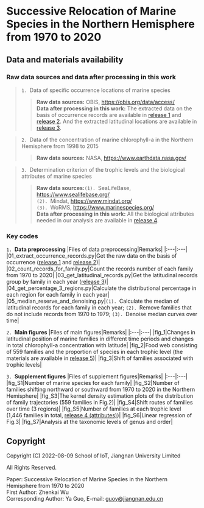 # Successive Relocation of Marine Species in the Northern Hemisphere from 1970 to 2020
## Data and materials availability
### Raw data sources and data after processing in this work
>`1. `Data of specific occurrence locations of marine species
>>**Raw data sources:** OBIS, https://obis.org/data/access/  
**Data after processing in this work:** The extracted data on the basis of occurrence records are available in [release 1](https://github.com/Casey-bit/marine_food_web_research/releases/tag/occurrence_record_1) and [release 2](https://github.com/Casey-bit/marine_food_web_research/releases/tag/occurrence_record). And the extracted latitudinal locations are available in [release 3](https://github.com/Casey-bit/marine_food_web_research/releases/tag/latitudinal_location).

>`2. `Data of the concentration of marine chlorophyll-a in the Northern Hemisphere from 1998 to 2015
>>**Raw data sources:** NASA, https://www.earthdata.nasa.gov/   

>`3. `Determination criterion of the trophic levels and the biological attributes of marine species
>>**Raw data sources:**`(1). `SeaLifeBase, https://www.sealifebase.org/  
       `(2). `Mindat, https://www.mindat.org/  
       `(3). `WoRMS, https://www.marinespecies.org/   
**Data after processing in this work:** All the biological attributes needed in our analysis are available in [release 4](https://github.com/Casey-bit/marine_food_web_research/releases/tag/attributes).
### Key codes
`1. `**Data preprocessing**
|Files of data preprocessing|Remarks|
|:---|:---|
|01_extract_occurrence_records.py|Get the raw data on the basis of occurrence ([release 1](https://github.com/Casey-bit/marine_food_web_research/releases/tag/occurrence_record_1) and [release 2](https://github.com/Casey-bit/marine_food_web_research/releases/tag/occurrence_record))|
|02_count_records_for_family.py|Count the records number of each family from 1970 to 2020|
|03_get_latitudinal_records.py|Get the latitudinal records group by family in each year ([release 3](https://github.com/Casey-bit/marine_food_web_research/releases/tag/latitudinal_location))|
|04_get_percentage_3_regions.py|Calculate the distributional percentage in each region for each family in each year|
|05_median_reserve_and_denoising.py|`(1). `Calculate the median of latitudinal records for each family in each year; `(2). `Remove families that do not include records from 1970 to 1979; `(3). `Denoise median curves over time|

`2. `**Main figures**
|Files of main figures|Remarks|
|:---|:---|
|fig_1|Changes in latitudinal position of marine families in different time periods and changes in total chlorophyll-a concentration with latitude|
|fig_2|Food web consisting of 559 families and the proportion of species in each trophic level (the materials are available in [release 5](https://github.com/Casey-bit/marine_food_web_research/releases/tag/level))|
|fig_3|Shift of families associated with trophic levels|

`3. `**Supplement figures**
|Files of supplement figures|Remarks|
|:---|:---|
|fig_S1|Number of marine species for each family|
|fig_S2|Number of families shifting northward or southward from 1970 to 2020 in the Northern Hemisphere|
|fig_S3|The kernel density estimation plots of the distribution of family trajectories (559 families in Fig.2)|
|fig_S4|Shift routes of families over time (3 regions)|
|fig_S5|Number of families at each trophic level (1,446 families in total, [release 4 (attributes)](https://github.com/Casey-bit/marine_food_web_research/releases/tag/attributes))|
|fig_S6|Linear regression of Fig.3|
|fig_S7|Analysis at the taxonomic levels of genus and order|
## Copyright
 Copyright (C) 2022-08-09 School of IoT, Jiangnan University Limited   
    
 All Rights Reserved.   
    
 Paper: Successive Relocation of Marine Species in the Northern Hemisphere from 1970 to 2020   
 First Author: Zhenkai Wu  
 Corresponding Author: Ya Guo, E-mail: guoy@jiangnan.edu.cn   
